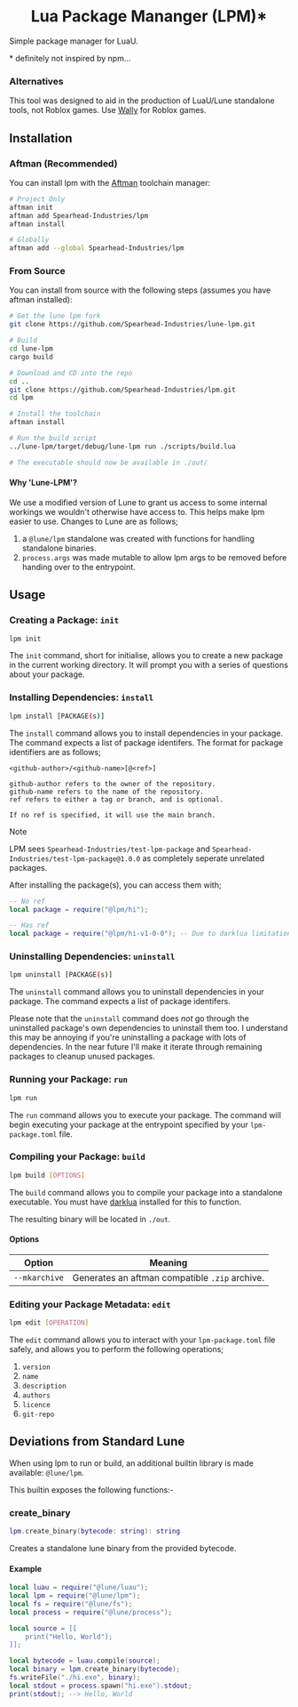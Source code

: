 <div align="center">

# Lua Package Mananger (LPM)\*

</div>

Simple package manager for LuaU.

\* definitely not inspired by npm...

### Alternatives

This tool was designed to aid in the production of LuaU/Lune standalone tools, not Roblox games. Use [Wally](https://github.com/UpliftGames/wally) for Roblox games.

## Installation

### Aftman (Recommended)

You can install lpm with the [Aftman](https://github.com/LPGhatguy/aftman) toolchain manager:

```bash
# Project Only
aftman init
aftman add Spearhead-Industries/lpm
aftman install

# Globally
aftman add --global Spearhead-Industries/lpm
```

### From Source

You can install from source with the following steps (assumes you have aftman installed):

```bash
# Get the lune lpm fork
git clone https://github.com/Spearhead-Industries/lune-lpm.git

# Build
cd lune-lpm
cargo build

# Download and CD into the repo
cd ..
git clone https://github.com/Spearhead-Industries/lpm.git
cd lpm

# Install the toolchain
aftman install

# Run the build script
../lune-lpm/target/debug/lune-lpm run ./scripts/build.lua

# The executable should now be available in ./out/
```

#### Why 'Lune-LPM'?

We use a modified version of Lune to grant us access to some internal workings we wouldn't otherwise have access to. This helps make lpm easier to use. Changes to Lune are as follows;

1. a `@lune/lpm` standalone was created with functions for handling standalone binaries.
2. `process.args` was made mutable to allow lpm args to be removed before handing over to the entrypoint.

## Usage

### Creating a Package: `init`

```bash
lpm init
```

The `init` command, short for initialise, allows you to create a new package in the current working directory. It will prompt you with a series of questions about your package.

### Installing Dependencies: `install`

```bash
lpm install [PACKAGE(s)]
```

The `install` command allows you to install dependencies in your package. The command expects a list of package identifers. The format for package identifiers are as follows;

```raw
<github-author>/<github-name>[@<ref>]

github-author refers to the owner of the repository.
github-name refers to the name of the repository.
ref refers to either a tag or branch, and is optional.

If no ref is specified, it will use the main branch.
```

> [!NOTE]  
> LPM sees `Spearhead-Industries/test-lpm-package` and `Spearhead-Industries/test-lpm-package@1.0.0` as completely seperate unrelated packages.

After installing the package(s), you can access them with;

```lua
-- No ref
local package = require("@lpm/hi");

-- Has ref
local package = require("@lpm/hi-v1-0-0"); -- Due to darklua limitations, "@" is replaced with "-v" and "." is replaced with "-" within requires.
```

### Uninstalling Dependencies: `uninstall`

```bash
lpm uninstall [PACKAGE(s)]
```

The `uninstall` command allows you to uninstall dependencies in your package. The command expects a list of package identifers.

Please note that the `uninstall` command does *not* go through the uninstalled package's own dependencies to uninstall them too. I understand this may be annoying if you're uninstalling a package with lots of dependencies. In the near future I'll make it iterate through remaining packages to cleanup unused packages.

### Running your Package: `run`

```bash
lpm run
```

The `run` command allows you to execute your package. The command will begin executing your package at the entrypoint specified by your `lpm-package.toml` file.

### Compiling your Package: `build`

```bash
lpm build [OPTIONS]
```

The `build` command allows you to compile your package into a standalone executable. You must have [darklua](https://github.com/seaofvoices/darklua) installed for this to function.

The resulting binary will be located in `./out`.

#### Options

|Option|Meaning|
|---|---|
|`--mkarchive`|Generates an aftman compatible `.zip` archive.|


### Editing your Package Metadata: `edit`

```bash
lpm edit [OPERATION]
```

The `edit` command allows you to interact with your `lpm-package.toml` file safely, and allows you to perform the following operations;

1. `version`
2. `name`
3. `description`
4. `authors`
5. `licence`
6. `git-repo`

## Deviations from Standard Lune

When using lpm to run or build, an additional builtin library is made available: `@lune/lpm`.

This builtin exposes the following functions:-

### create_binary

```lua
lpm.create_binary(bytecode: string): string
```

Creates a standalone lune binary from the provided bytecode.

#### Example

```lua
local luau = require("@lune/luau");
local lpm = require("@lune/lpm");
local fs = require("@lune/fs");
local process = require("@lune/process");

local source = [[
    print("Hello, World");
]];

local bytecode = luau.compile(source);
local binary = lpm.create_binary(bytecode);
fs.writeFile("./hi.exe", binary);
local stdout = process.spawn("hi.exe").stdout;
print(stdout); --> Hello, World
```
